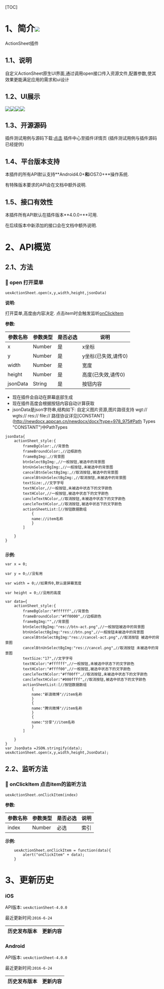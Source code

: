 [TOC]
# 1、简介[![](http://appcan-download.oss-cn-beijing.aliyuncs.com/%E5%85%AC%E6%B5%8B%2Fgf.png)]() 
ActionSheet插件
## 1.1、说明
自定义ActionSheet原生UI界面,通过调用open接口传入资源文件,配置参数,使其效果更能满足应用的需求和ui设计
## 1.2、UI展示
![](http://plugin.appcan.cn/pluginimg/162850y2015o8u11og.jpg)![](http://plugin.appcan.cn/pluginimg/170136f2015b8u11na.jpg)![](http://plugin.appcan.cn/pluginimg/170127y2015d8y11kf.jpg)![](http://plugin.appcan.cn/pluginimg/165111f2015o8w11la.jpg)

## 1.3、开源源码
插件测试用例与源码下载:[点击](http://plugin.appcan.cn/details.html?id=417_index) 插件中心至插件详情页 (插件测试用例与插件源码已经提供)

## 1.4、平台版本支持

本插件的所有API默认支持**Android4.0+**和**iOS7.0+**操作系统.

有特殊版本要求的API会在文档中额外说明.

## 1.5、接口有效性

本插件所有API默认在插件版本**4.0.0+**可用.

在后续版本中新添加的接口会在文档中额外说明.
# 2、API概览

## 2.1、方法

### 🍭 open 打开菜单

`uexActionSheet.open(x,y,width,height,jsonData)`

**说明:**

打开菜单,高度由内容决定.
点击item时会触发监听[onClickItem](#onClickItem) 

**参数:**

| 参数名称     | 参数类型   | 是否必选 | 说明           |
| -------- | ------ | ---- | ------------ |
| x        | Number | 是    | x坐标          |
| y        | Number | 是    | y坐标(已失效,请传0) |
| width    | Number | 是    | 宽度           |
| height   | Number | 是    | 高度(已失效,请传0)  |
| jsonData | String | 是    | 按钮内容         |

* 现在插件会自动在屏幕底部生成
* 现在插件高度会根据按钮内容自动计算获取
* jsonData是json字符串,结构如下:
  自定义图片资源,图片路径支持 wgt:// wgts:// res:// file://  路径协议详见[CONSTANT](http://newdocx.appcan.cn/newdocx/docx?type=978_975#Path Types "CONSTANT")中PathTypes

```
jsonData{
	actionSheet_style:{
		frameBgColor:,//背景色	
		frameBroundColor:,//边框颜色
		frameBgImg:,//背景图
		btnSelectBgImg:,//一般按钮,被选中的背景图
		btnUnSelectBgImg:,//一般按钮,未被选中的背景图
		cancelBtnSelectBgImg:,//取消按钮,被选中的背景图
		cancelBtnUnSelectBgImg:,//取消按钮,未被选中的背景图
		textSize:,//文字字号
		textNColor,//一般按钮,未被选中状态下的文字颜色
		textHColor,//一般按钮,被选中状态下的文字颜色
		cancleTextNColor,//取消按钮,未被选中状态下的文字颜色
		cancleTextHColor,//取消按钮,被选中状态下的文字颜色
		actionSheetList:[//按钮数据数组
			{
			name://item名称
			}
		]
			
	}
}
	
```



**示例:**

```
var x = 0;
        
var y = 0;//没有用
        
var width = 0;//如果传0,默认是屏幕宽度
        
var height = 0;//没用的高度
        
var data={
	actionSheet_style:{
		frameBgColor:"#ffffff",//背景色	
		frameBroundColor:"#ff0000",//边框颜色
		frameBgImg:"",//背景图
		btnSelectBgImg:"res://btn-act.png",//一般按钮被选中的背景图
		btnUnSelectBgImg:"res://btn.png",//一般按钮未被选中的背景图
		cancelBtnSelectBgImg:"res://cancel-act.png",//取消按钮 被选中的背景图
		cancelBtnUnSelectBgImg:"res://cancel.png",//取消按钮 未被选中的背景图
		textSize:"17",//文字字号
		textNColor:"#ffffff",//一般按钮,未被选中状态下的文字颜色
		textHColor:"#ffff00",//一般按钮,被选中状态下的文字颜色
		cancleTextNColor:"#ff00ff",//取消按钮,未被选中状态下的文字颜色
		cancleTextHColor:"#000ffff",//取消按钮,被选中状态下的文字颜色
		actionSheetList:[//按钮数据数组
			{
			name:"新浪微博"//item名称
			}
			{
			name:"腾讯微博"//item名称
			}
			{
			name:"分享"//item名称
			}
		]
			
	}
} 
var JsonData =JSON.stringify(data);   
uexActionSheet.open(x,y,width,height,JsonData);           

```

## 2.2、监听方法

### 🍭  onClickItem 点击item的监听方法

`uexActionSheet.onClickItem(index)	`	

**参数:**


| 参数名称  | 参数类型   | 是否必选 | 说明   |
| ----- | ------ | ---- | ---- |
| index | Number | 必选   | 索引   |




**示例:**

```
    uexActionSheet.onClickItem = function(data){
        alert("onClickItem" + data);
    }
```
# 3、更新历史

### iOS

API版本: `uexActionSheet-4.0.0`

最近更新时间:`2016-6-24`

| 历史发布版本 | 更新内容                                  |
| ------ | ------------------------------------- |

### Android

API版本: `uexActionSheet-4.0.0`

最近更新时间:`2016-6-24`

| 历史发布版本 | 更新内容                       |
| ------ | -------------------------- |
